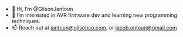 - 👋 Hi, I’m @GilsonJantoun
- 👀 I’m interested in AVR firmware dev and learning new programming techniques. 
- 📫 Reach out at jantoun@gilsonco.com, or jacob.antoun@gmail.com

<!---
GilsonJantoun/GilsonJantoun is a ✨ special ✨ repository because its `README.md` (this file) appears on your GitHub profile.
You can click the Preview link to take a look at your changes.
--->
